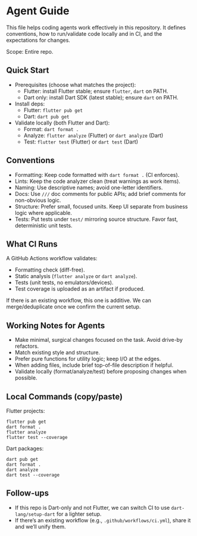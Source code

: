 # Agent Guide

This file helps coding agents work effectively in this repository. It defines conventions, how to run/validate code locally and in CI, and the expectations for changes.

Scope: Entire repo.

## Quick Start

- Prerequisites (choose what matches the project):
  - Flutter: install Flutter stable; ensure `flutter`, `dart` on PATH.
  - Dart only: install Dart SDK (latest stable); ensure `dart` on PATH.
- Install deps:
  - Flutter: `flutter pub get`
  - Dart: `dart pub get`
- Validate locally (both Flutter and Dart):
  - Format: `dart format .`
  - Analyze: `flutter analyze` (Flutter) or `dart analyze` (Dart)
  - Test: `flutter test` (Flutter) or `dart test` (Dart)

## Conventions

- Formatting: Keep code formatted with `dart format .` (CI enforces).
- Lints: Keep the code analyzer clean (treat warnings as work items).
- Naming: Use descriptive names; avoid one-letter identifiers.
- Docs: Use `///` doc comments for public APIs; add brief comments for non-obvious logic.
- Structure: Prefer small, focused units. Keep UI separate from business logic where applicable.
- Tests: Put tests under `test/` mirroring source structure. Favor fast, deterministic unit tests.

## What CI Runs

A GitHub Actions workflow validates:
- Formatting check (diff-free).
- Static analysis (`flutter analyze` or `dart analyze`).
- Tests (unit tests, no emulators/devices).
- Test coverage is uploaded as an artifact if produced.

If there is an existing workflow, this one is additive. We can merge/deduplicate once we confirm the current setup.

## Working Notes for Agents

- Make minimal, surgical changes focused on the task. Avoid drive-by refactors.
- Match existing style and structure.
- Prefer pure functions for utility logic; keep I/O at the edges.
- When adding files, include brief top-of-file description if helpful.
- Validate locally (format/analyze/test) before proposing changes when possible.

## Local Commands (copy/paste)

Flutter projects:
```
flutter pub get
dart format .
flutter analyze
flutter test --coverage
```

Dart packages:
```
dart pub get
dart format .
dart analyze
dart test --coverage
```

## Follow-ups

- If this repo is Dart-only and not Flutter, we can switch CI to use `dart-lang/setup-dart` for a lighter setup.
- If there’s an existing workflow (e.g., `.github/workflows/ci.yml`), share it and we’ll unify them.
